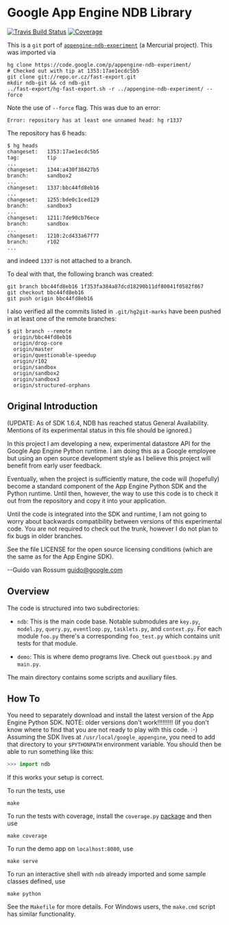 # Google App Engine NDB Library

[![Travis Build Status](https://travis-ci.org/dhermes/ndb-git.svg?branch=master)](https://travis-ci.org/dhermes/ndb-git)
[![Coverage](https://coveralls.io/repos/dhermes/ndb-git/badge.png?branch=master)](https://coveralls.io/r/dhermes/ndb-git?branch=master)

This is a `git` port of [`appengine-ndb-experiment`][2] (a Mercurial
project). This was imported via

```
hg clone https://code.google.com/p/appengine-ndb-experiment/
# Checked out with tip at 1353:17ae1ecdc5b5
git clone git://repo.or.cz/fast-export.git
mkdir ndb-git && cd ndb-git
../fast-export/hg-fast-export.sh -r ../appengine-ndb-experiment/ --force
```

Note the use of `--force` flag. This was due to an error:
```
Error: repository has at least one unnamed head: hg r1337
```

The repository has 6 heads:
```
$ hg heads
changeset:   1353:17ae1ecdc5b5
tag:         tip
...
changeset:   1344:a430f38427b5
branch:      sandbox2
...
changeset:   1337:bbc44fd8eb16
...
changeset:   1255:bde0c1ced129
branch:      sandbox3
...
changeset:   1211:7de90cb76ece
branch:      sandbox
...
changeset:   1210:2cd433a67f77
branch:      r102
...
```
and indeed `1337` is not attached to a branch.

To deal with that, the following branch was created:
```
git branch bbc44fd8eb16 1f353fa384a87dcd18290b11df80041f0582f867
git checkout bbc44fd8eb16
git push origin bbc44fd8eb16
```

I also verified all the commits listed in `.git/hg2git-marks`
have been pushed in at least one of the remote branches:
```
$ git branch --remote
  origin/bbc44fd8eb16
  origin/drop-core
  origin/master
  origin/questionable-speedup
  origin/r102
  origin/sandbox
  origin/sandbox2
  origin/sandbox3
  origin/structured-orphans
```

Original Introduction
---------------------

(UPDATE: As of SDK 1.6.4, NDB has reached status General Availability.
Mentions of its experimental status in this file should be ignored.)

In this project I am developing a new, experimental datastore
API for the Google App Engine Python runtime. I am doing this as a
Google employee but using an open source development style as I
believe this project will benefit from early user feedback.

Eventually, when the project is sufficiently mature, the code will
(hopefully) become a standard component of the App Engine Python SDK
and the Python runtime. Until then, however, the way to use this code
is to check it out from the repository and copy it into your
application.

Until the code is integrated into the SDK and runtime, I am not going
to worry about backwards compatibility between versions of this
experimental code. You are not required to check out the trunk,
however I do not plan to fix bugs in older branches.

See the file LICENSE for the open source licensing conditions (which
are the same as for the App Engine SDK).

--Guido van Rossum <guido@google.com>


Overview
--------

The code is structured into two subdirectories:

- `ndb`: This is the main code base.  Notable submodules are
  `key.py`, `model.py`, `query.py`, `eventloop.py`, `tasklets.py`, and
  `context.py`. For each module `foo.py` there's a corresponding `foo_test.py`
  which contains unit tests for that module.

- `demo`: This is where demo programs live.  Check out `guestbook.py` and
  `main.py`.

The main directory contains some scripts and auxiliary files.

How To
------

You need to separately download and install the latest version of the
App Engine Python SDK.  NOTE: older versions don't work!!!!!!!!!
(If you don't know where to find that you are not ready to play with
this code. :-) Assuming the SDK lives at `/usr/local/google_appengine`,
you need to add that directory to your `$PYTHONPATH` environment
variable.  You should then be able to run something like this:

```python
>>> import ndb
```

If this works your setup is correct.

To run the tests, use

```
make
```

To run the tests with coverage, install the `coverage.py` [package][1]
and then use

```
make coverage
```

To run the demo app on `localhost:8080`, use

```
make serve
```

To run an interactive shell with `ndb` already imported and some sample
classes defined, use

```
make python
```

See the `Makefile` for more details.  For Windows users, the `make.cmd`
script has similar functionality.

[1]: http://nedbatchelder.com/code/coverage/
[2]: https://code.google.com/p/appengine-ndb-experiment/

